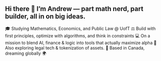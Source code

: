 ## Hi there 👋 I’m Andrew — part math nerd, part builder, all in on big ideas.
🎓 Studying Mathematics, Economics, and Public Law @ UofT
⚖️ Build with first principles, optimize with algorithms, and think in constraints
💻 On a mission to blend AI, finance & logic into tools that actually maximize alpha
🌱 Also exploring legal tech & tokenization of assets.
📍 Based in Canada, dreaming globally 🌍
